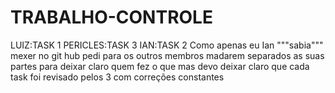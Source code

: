 # TRABALHO-CONTROLE
LUIZ:TASK 1
PERICLES:TASK 3
IAN:TASK 2
Como apenas eu Ian """sabia""" mexer no git hub pedi para os outros membros madarem separados as suas partes para deixar claro quem fez o que mas devo deixar claro que cada task foi revisado pelos 3 com correções constantes
